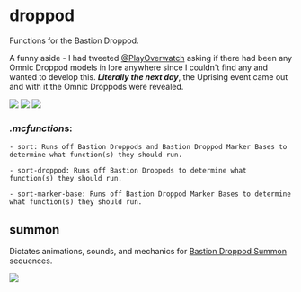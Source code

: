 # droppod
Functions for the Bastion Droppod.

A funny aside - I had tweeted [@PlayOverwatch](https://twitter.com/TheAfroOfDoom/status/850838604981174273) asking if there had been any Omnic Droppod models in lore anywhere since I couldn't find any and wanted to develop this.  ***Literally the next day***, the Uprising event came out and with it the Omnic Droppods were revealed.

![](https://i.imgur.com/OY4xKwV.png)
![](https://i.imgur.com/T5DYIVH.png)
![](https://cdna.artstation.com/p/assets/images/images/005/556/462/large/hong-chan-lim-droppod-screenshot.jpg?1491937270)

### *.mcfunction*s:
    - sort: Runs off Bastion Droppods and Bastion Droppod Marker Bases to determine what function(s) they should run.
    
    - sort-droppod: Runs off Bastion Droppods to determine what function(s) they should run.
    
    - sort-marker-base: Runs off Bastion Droppod Marker Bases to determine what function(s) they should run.
    
## summon
Dictates animations, sounds, and mechanics for [Bastion Droppod Summon](https://www.youtube.com/watch?v=zdxBCn-UAFg) sequences.

![](https://media.giphy.com/media/l3mZg2E5ftFj9bWmI/giphy.gif)
